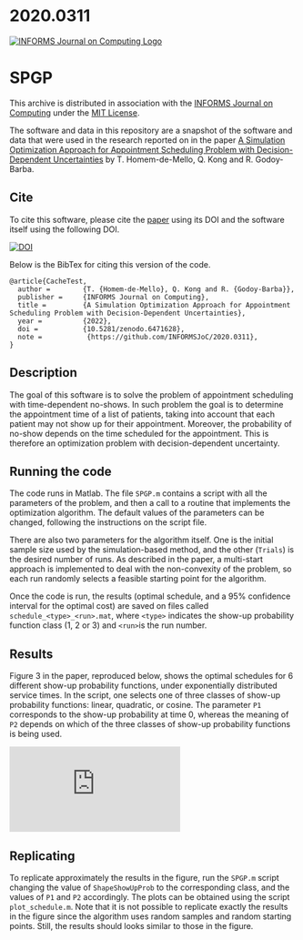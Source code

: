 # 2020.0311

[![INFORMS Journal on Computing Logo](https://INFORMSJoC.github.io/logos/INFORMS_Journal_on_Computing_Header.jpg)](https://pubsonline.informs.org/journal/ijoc)

# SPGP

This archive is distributed in association with the [INFORMS Journal on
Computing](https://pubsonline.informs.org/journal/ijoc) under the [MIT License](LICENSE).

The software and data in this repository are a snapshot of the software and data
that were used in the research reported on in the paper 
[A Simulation Optimization Approach for Appointment Scheduling Problem with Decision-Dependent Uncertainties](https://doi.org/) 
by T. Homem-de-Mello, Q. Kong and R. Godoy-Barba. 


## Cite

To cite this software, please cite the [paper](https://doi.org/) using its DOI and the software itself using the following DOI.

[![DOI](https://zenodo.org/badge/DOI/10.5281/zenodo.6471628.svg)](https://doi.org/10.5281/zenodo.6471628)

Below is the BibTex for citing this version of the code.

```
@article{CacheTest,
  author =        {T. {Homem-de-Mello}, Q. Kong and R. {Godoy-Barba}},
  publisher =     {INFORMS Journal on Computing},
  title =         {A Simulation Optimization Approach for Appointment Scheduling Problem with Decision-Dependent Uncertainties},
  year =          {2022},
  doi =           {10.5281/zenodo.6471628},
  note =           {https://github.com/INFORMSJoC/2020.0311},
}  
```

## Description

The goal of this software is to solve the problem of appointment scheduling with time-dependent no-shows. In such problem the goal is to determine the 
appointment time of a list of patients, taking into account that each patient may not show up for their appointment. Moreover, the probability of no-show
depends on the time scheduled for the appointment. This is therefore an optimization problem with decision-dependent uncertainty.

## Running the code

The code runs in Matlab. The file `SPGP.m` contains a script with all the parameters of the problem, and then a call to a routine that implements the
optimization algorithm. The default values of the parameters can be changed, following the instructions on the script file.

There are also two parameters for the algorithm itself. One is the initial sample size used by the simulation-based method, and the other (`Trials`) is the desired number of runs. As described in the paper, a multi-start approach is implemented to deal with the non-convexity of the problem, so each run randomly selects a feasible starting point for the algorithm.

Once the code is run, the results (optimal schedule, and a 95% confidence interval for the optimal cost) are saved on files called `schedule_<type>_<run>.mat`, where `<type>` indicates the show-up probability function class (1, 2 or 3) and `<run>`is the run number.

## Results

Figure 3 in the paper, reproduced below, shows the optimal schedules for 6 different show-up probability functions, under exponentially distributed service times. In the script, one selects one of three classes of  show-up probability functions: linear, quadratic, or cosine. The parameter `P1` corresponds to the show-up probability at time 0, whereas the meaning of `P2` depends on which of the three classes of show-up probability functions is being used. 


![Figure 1](https://github.com/thmello1/2020.0311/files/8496907/schedule_p_esp.pdf)


## Replicating

To replicate approximately the results in the figure, run the `SPGP.m` script changing the value of `ShapeShowUpProb` to the corresponding class, and the values of `P1` and `P2` accordingly. The plots can be obtained using the script `plot_schedule.m`. Note that it is not possible to replicate exactly the results in the figure since the algorithm uses random samples and random starting points. Still, the results should looks similar to those in the figure.

